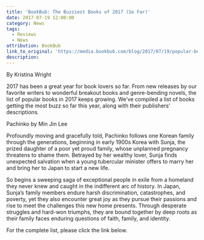 ```yaml
---
title: 'BookBub: The Buzziest Books of 2017 (So Far)'
date: 2017-07-19 12:00:00
category: News
tags:
  - Reviews
  - News
attribution: BookBub
link_to_original: 'https://media.bookbub.com/blog/2017/07/19/popular-books-2017/'
description:
---
```



By Kristina Wright

2017 has been a great year for book lovers so far. From new releases by our favorite writers to wonderful breakout books and genre-bending novels, the list of popular books in 2017 keeps growing. We’ve compiled a list of books getting the most buzz so far this year, along with their publishers’ descriptions.

Pachinko by Min Jin Lee

Profoundly moving and gracefully told, Pachinko follows one Korean family through the generations, beginning in early 1900s Korea with Sunja, the prized daughter of a poor yet proud family, whose unplanned pregnancy threatens to shame them. Betrayed by her wealthy lover, Sunja finds unexpected salvation when a young tubercular minister offers to marry her and bring her to Japan to start a new life.

So begins a sweeping saga of exceptional people in exile from a homeland they never knew and caught in the indifferent arc of history. In Japan, Sunja’s family members endure harsh discrimination, catastrophes, and poverty, yet they also encounter great joy as they pursue their passions and rise to meet the challenges this new home presents. Through desperate struggles and hard-won triumphs, they are bound together by deep roots as their family faces enduring questions of faith, family, and identity.

For the complete list, please click the link below.
